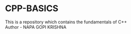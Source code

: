 # CPP-BASICS
This is a repository which contains the fundamentals of C++
<br>
Author - NAPA GOPI KRISHNA
